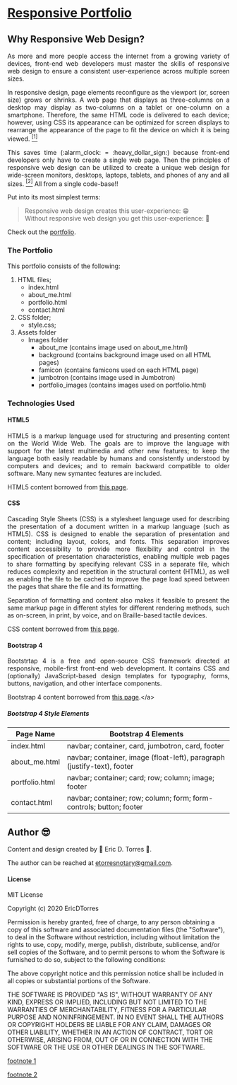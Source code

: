 # [Responsive Portfolio](https://etorres-revature.github.io/Responsive_Portfolio/)

## Why Responsive Web Design?
<p align="justify">
As more and more people access the internet from a growing variety of devices, front-end web developers must master the skills of responsive web design to ensure a consistent user-experience across multiple screen sizes.
</p>
<p align="justify">
In responsive design, page elements reconfigure as the viewport (or, screen size) grows or shrinks.  A web page that displays as three-columns on a desktop may display as two-columns on a tablet or one-column on a smartphone.  Therefore, the same HTML code is delivered to each device; however, using CSS its appearance can be optimized for screen displays to rearrange the appearance of the page to fit the device on which it is being viewed. <a href="#footnote1"><sup>[1]</sup></a>
</p>
<p align="justify">
This saves time (:alarm_clock: = :heavy_dollar_sign:) because front-end developers only have to create a single web page.  Then the principles of responsive web design can be utilized to create a unique web design for wide-screen monitors, desktops, laptops, tablets, and phones of any and all sizes. <a href="#footnote2"><sup>[2]</sup></a>  All from a single code-base!!
</p>
Put into its most simplest terms:
</br>

> Responsive web design creates this user-experience: :grin: </br>
> Without responsive web design you get this user-experience: :nauseated_face:

Check out the [portfolio](https://etorres-revature.github.io/Responsive_Portfolio/).


### The Portfolio

This portfolio consists of the following:

1. HTML files;
    * index.html
    * about_me.html
    * portfolio.html
    * contact.html
1. CSS folder;
     * style.css;
1. Assets folder
    * Images folder
        * about_me (contains image used on about_me.html)
        * background (contains background image used on all HTML pages)
        * famicon (contains famicons used on each HTML page)
        * jumbotron (contains image used in Jumbotron)
        * portfolio_images (contains images used on portfolio.html)

### Technologies Used

#### HTML5

<p align="justify">
HTML5 is a markup language used for structuring and presenting content on the World Wide Web.  The goals are to improve the language with support for the latest multimedia and other new features; to keep the language both easily readable by humans and consistently understood by computers and devices; and to remain backward compatible to older software.  Many new symantec features are included.
</p>

HTML5 content borrowed from <a target="_blank" rel="noopener noreferrer">[this page](https://en.wikipedia.org/wiki/HTML5).</a>

#### CSS

<p align="justify">
Cascading Style Sheets (CSS) is a stylesheet language used for describing the presentation of a document written in a markup language (such as HTML5).  CSS is designed to enable the separation of presentation and content; including layout, colors, and fonts.  This separation improves content accessibility to provide more flexibility and control in the specification of presentation characteristics, enabling multiple web pages to share formatting by specifying relevant CSS in a separate file, which reduces complexity and repetition in the structural content (HTML), as well as enabling the file to be cached to improve the page load speed between the pages that share the file and its formatting.
</p>
<p align="justify">
Separation of formatting and content also makes it feasible to present the same markup page in different styles for different rendering methods, such as on-screen, in print, by voice, and on Braille-based tactile devices.  
</p>

CSS content borrowed from <a target="_blank" rel="noopener noreferrer">[this page](https://en.wikipedia.org/wiki/Cascading_Style_Sheets).</a>

#### Bootstrap 4

<p align="justify">
Bootstrtap 4 is a free and open-source CSS framework directed at responsive, mobile-first front-end web development.  It contains CSS and (optionally) JavaScript-based design templates for typography, forms, buttons, navigation, and other interface components.  
</p>

Bootstrap 4 content borrowed from <a target="_blank" rel="noopener noreferrer">[this page](https://en.wikipedia.org/wiki/Bootstrap_(front-end_framework)).</a>

##### Bootstrap 4 Style Elements

| Page Name | Bootstrap 4 Elements |
|-----------|----------------------|
|index.html | navbar; container, card, jumbotron, card, footer |
|about_me.html | navbar; container, image (float-left), paragraph (justify-text), footer |
|portfolio.html | navbar; container; card; row; column; image; footer |
|contact.html | navbar; container; row; column; form; form-controls; button; footer |

## Author :sunglasses:

Content and design created by :green_heart: Eric D. Torres :green_heart:.  

The author can be reached at etorresnotary@gmail.com. 

#### License

MIT License

Copyright (c) 2020 EricDTorres

Permission is hereby granted, free of charge, to any person obtaining a copy
of this software and associated documentation files (the "Software"), to deal
in the Software without restriction, including without limitation the rights
to use, copy, modify, merge, publish, distribute, sublicense, and/or sell
copies of the Software, and to permit persons to whom the Software is
furnished to do so, subject to the following conditions:

The above copyright notice and this permission notice shall be included in all
copies or substantial portions of the Software.

THE SOFTWARE IS PROVIDED "AS IS", WITHOUT WARRANTY OF ANY KIND, EXPRESS OR
IMPLIED, INCLUDING BUT NOT LIMITED TO THE WARRANTIES OF MERCHANTABILITY,
FITNESS FOR A PARTICULAR PURPOSE AND NONINFRINGEMENT. IN NO EVENT SHALL THE
AUTHORS OR COPYRIGHT HOLDERS BE LIABLE FOR ANY CLAIM, DAMAGES OR OTHER
LIABILITY, WHETHER IN AN ACTION OF CONTRACT, TORT OR OTHERWISE, ARISING FROM,
OUT OF OR IN CONNECTION WITH THE SOFTWARE OR THE USE OR OTHER DEALINGS IN THE
SOFTWARE.

<a name="footnote1">[footnote 1](https://blog.hubspot.com/marketing/responsive-design-list)</a>

<a name="footnote2">[footnote 2](https://www.nngroup.com/articles/responsive-web-design-definition/)</a>